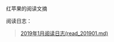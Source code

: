 红苹果的阅读文摘





阅读日志：
>  [2019年1月阅读日志(read_201901.md)](https://github.com/yesky12/awesome-coder-resources/blob/master/read/read_201901.md)

